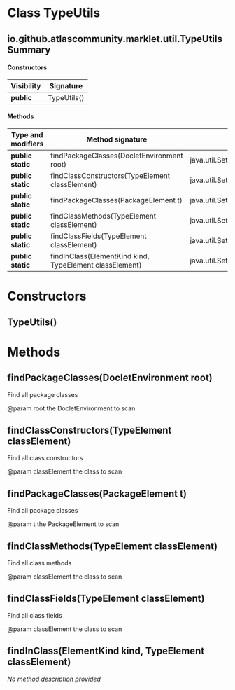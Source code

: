Class TypeUtils
===============


io.github.atlascommunity.marklet.util.TypeUtils Summary
-------
#### Constructors
| Visibility | Signature   |
| ---------- | ----------- |
| **public** | TypeUtils() |
#### Methods
| Type and modifiers | Method signature                                        | Return type                                               |
| ------------------ | ------------------------------------------------------- | --------------------------------------------------------- |
| **public static**  | findPackageClasses(DocletEnvironment root)              | java.util.Set<javax.lang.model.element.TypeElement>       |
| **public static**  | findClassConstructors(TypeElement classElement)         | java.util.Set<javax.lang.model.element.Element>           |
| **public static**  | findPackageClasses(PackageElement t)                    | java.util.Set<javax.lang.model.element.TypeElement>       |
| **public static**  | findClassMethods(TypeElement classElement)              | java.util.Set<javax.lang.model.element.ExecutableElement> |
| **public static**  | findClassFields(TypeElement classElement)               | java.util.Set<javax.lang.model.element.VariableElement>   |
| **public static**  | findInClass(ElementKind kind, TypeElement classElement) | java.util.Set<javax.lang.model.element.Element>           |

Constructors
============
TypeUtils()
-----------


Methods
=======
findPackageClasses(DocletEnvironment root)
------------------------------------------
Find all package classes

@param root the DocletEnvironment to scan



findClassConstructors(TypeElement classElement)
-----------------------------------------------
Find all class constructors

@param classElement the class to scan



findPackageClasses(PackageElement t)
------------------------------------
Find all package classes

@param t the PackageElement to scan



findClassMethods(TypeElement classElement)
------------------------------------------
Find all class methods

@param classElement the class to scan



findClassFields(TypeElement classElement)
-----------------------------------------
Find all class fields

@param classElement the class to scan



findInClass(ElementKind kind, TypeElement classElement)
-------------------------------------------------------
*No method description provided*




